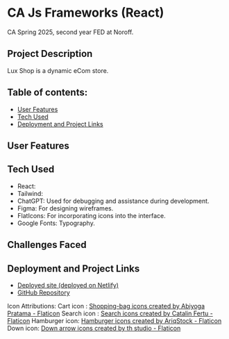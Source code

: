 # CA Js Frameworks (React)
CA Spring 2025, second year FED at Noroff. 

## Project Description
Lux Shop is a dynamic eCom store.

## Table of contents:
- [User Features](#user-features)
- [Tech Used](#tech-used)
- [Deployment and Project Links](#deployment-and-project-links)

## User Features


## Tech Used
* React:
* Tailwind:
* ChatGPT: Used for debugging and assistance during development.
* Figma: For designing wireframes.
* FlatIcons: For incorporating icons into the interface.
* Google Fonts: Typography.

## Challenges Faced

## Deployment and Project Links
* [Deployed site (deployed on Netlify)](https://lux-shop.netlify.app/)
* [GitHub Repository](https://github.com/IngridOrnum/CA-React-2025)



Icon Attributions:
Cart icon : <a href="https://www.flaticon.com/free-icons/shopping-bag" title="shopping-bag icons">Shopping-bag icons created by Abiyoga Pratama - Flaticon</a>
Search icon : <a href="https://www.flaticon.com/free-icons/search" title="search icons">Search icons created by Catalin Fertu - Flaticon</a>
Hamburger icon: <a href="https://www.flaticon.com/free-icons/hamburger" title="hamburger icons">Hamburger icons created by AriqStock - Flaticon</a>
Down icon: <a href="https://www.flaticon.com/free-icons/down-arrow" title="down arrow icons">Down arrow icons created by th studio - Flaticon</a>

